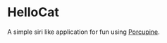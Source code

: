 # HelloCat

A simple siri like application for fun using [Porcupine](https://github.com/Picovoice/Porcupine).
